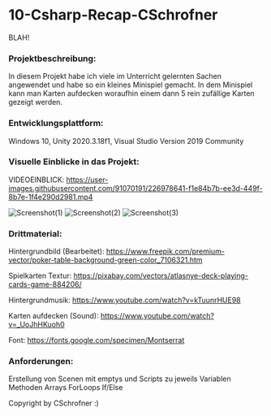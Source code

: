# 10-Csharp-Recap-CSchrofner
BLAH!


### Projektbeschreibung: 
In diesem Projekt habe ich viele im Unterricht gelernten Sachen angewendet und habe so ein kleines Minispiel gemacht. In dem Minispiel kann man Karten aufdecken woraufhin einem dann 5 rein zufällige Karten gezeigt werden.


### Entwicklungsplattform: 
Windows 10, Unity 2020.3.18f1, Visual Studio Version 2019 Community


### Visuelle Einblicke in das Projekt: 
VIDEOEINBLICK: 
https://user-images.githubusercontent.com/91070191/226978641-f1e84b7b-ee3d-449f-8b7e-1f4e290d2981.mp4

![Screenshot(1)](https://user-images.githubusercontent.com/91070191/226953595-9ed8aabc-9177-4860-8f87-5cb17a9ab9d7.png)
![Screenshot(2)](https://user-images.githubusercontent.com/91070191/226953669-29aded26-6a5b-4799-bd2e-cfea9496cc94.png)
![Screenshot(3)](https://user-images.githubusercontent.com/91070191/226953681-b7300746-c87e-4204-9166-0ee264732354.png)





### Drittmaterial: 

Hintergrundbild (Bearbeitet): https://www.freepik.com/premium-vector/poker-table-background-green-color_7106321.htm

Spielkarten Textur: https://pixabay.com/vectors/atlasnye-deck-playing-cards-game-884206/

Hintergrundmusik: https://www.youtube.com/watch?v=kTuunrHUE98

Karten aufdecken (Sound): https://www.youtube.com/watch?v=_UoJhHKuoh0

Font: https://fonts.google.com/specimen/Montserrat

### Anforderungen:

Erstellung von Scenen mit emptys und Scripts zu jeweils Variablen Methoden Arrays ForLoops If/Else


Copyright by CSchrofner :)
